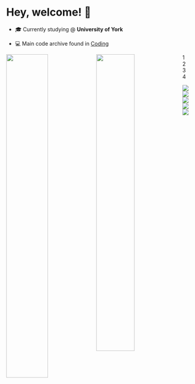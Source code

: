 #  Hey, welcome! 👋

- 🎓 Currently studying @ **University of York**  

- 💻 Main code archive found in [Coding](https://tomster12.github.io/Coding/)  

<p align="left"></p>  

<img align="left" width="47%" src="https://github-readme-stats.vercel.app/api?username=tomster12&count_private=true&show_icons=true&theme=dracula" />  
<img align="left" width="45%" src="https://github-readme-stats.vercel.app/api/top-langs/?username=tomster12&count_private=true&layout=compact&theme=dracula" />    
  
<!-- ![Top Langs](https://github-readme-stats.vercel.app/api/top-langs/?username=tomster12&layout=compact&langs_count=10&theme=dracula) -->
<!-- ![tomster12's GitHub stats](https://github-readme-stats.vercel.app/api?username=tomster12&show_icons=true&theme=dracula) -->
1
<br align="left" />
2
<br align="left" />
3
<br align="left" />
4
<p align="left">
  <img align="center" src="https://img.shields.io/badge/javascript-%23323330.svg?style=for-the-badge&logo=javascript&logoColor=%23F7DF1E" />
  <img align="center" src="https://img.shields.io/badge/java-%23ED8B00.svg?style=for-the-badge&logo=java&logoColor=white" />
  <img align="center" src="https://img.shields.io/badge/python-3670A0?style=for-the-badge&logo=python&logoColor=ffdd54" />
  <img align="center" src="https://img.shields.io/badge/c++-%2300599C.svg?style=for-the-badge&logo=c%2B%2B&logoColor=white" />
  <img align="center" src="https://img.shields.io/badge/c-%2300599C.svg?style=for-the-badge&logo=c&logoColor=white" />
</p>
